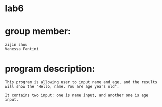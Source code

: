 # lab6

# group member:
    zijin zhou 
    Vanessa Fantini
    
# program description:
    This program is allowing user to input name and age, and the results will show the "Hello, name. You are age years old".
    
    It contains two input: one is name input, and another one is age input. 
